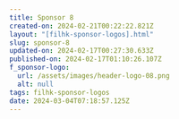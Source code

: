 ```yaml
---
title: Sponsor 8
created-on: 2024-02-21T00:22:22.821Z
layout: "[filhk-sponsor-logos].html"
slug: sponsor-8
updated-on: 2024-02-17T00:27:30.633Z
published-on: 2024-02-17T01:10:26.107Z
f_sponsor-logo:
  url: /assets/images/header-logo-08.png
  alt: null
tags: filhk-sponsor-logos
date: 2024-03-04T07:18:57.125Z
---
```

